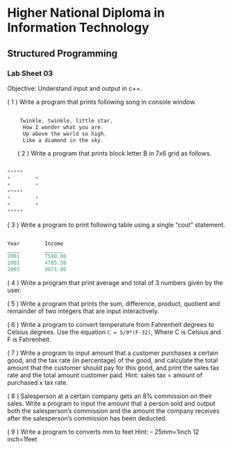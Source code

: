 # Higher National Diploma in Information Technology

## Structured Programming

### Lab Sheet 03


Objective: Understand input and output in c++.

( 1 ) Write a program that prints following song in console window.

```c

    Twinkle, twinkle, little star,
     How I wonder what you are.
     Up above the world so high,
     Like a diamond in the sky.

```
     
( 2 ) Write a program that prints block letter B in 7x6 grid as follows.

```c

*****
*        *
*        *
*****
*        *
*        *
*****

```

( 3 ) Write a program to print following table using a single “cout” statement.

```c

Year		Income
____		______
2001		7580.00
2002		4785.50
2003		9871.00

```

( 4 ) Write a program that print average and total of 3 numbers given by the user.

( 5 ) Write a program that prints the sum, difference, product, quotient and remainder of two integers that are input interactively.

( 6 ) Write a program to convert temperature from Fahrenheit degrees to Celsius degrees. 
Use the equation `C = 5/9*(F-32)`, Where C is Celsius and F is Fahrenheit.

( 7 ) Write a program to input amount that a customer purchases a certain good, and the tax rate (in percentage) of the good, and calculate the total amount that the customer should pay for this good, and print the sales tax rate and the total amount customer paid.
Hint: sales tax = amount of purchased x tax rate.

( 8 ) Salesperson at a certain company gets an 8% commission on their sales. Write a program to input the amount that a person sold and output both the salesperson’s commission and the amount the company receives after the salesperson’s commission has been deducted.

( 9 ) Write a program to converts mm to feet
Hint: - 25mm=1inch
	        12 inch=1feet

